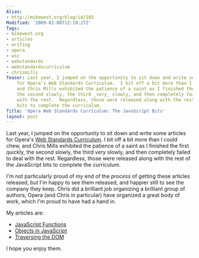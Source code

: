 ```yaml
---
Alias:
- http://mikewest.org/blog/id/103
Modified: '2009-02-08T12:19:27Z'
Tags:
- mikewest.org
- articles
- writing
- opera
- wsc
- webstandards
- webstandardscurriculum
- chrismills
Teaser: Last year, I jumped on the opportunity to sit down and write some articles
    for Opera's Web Standards Curriculum.  I bit off a bit more than I could chew,
    and Chris Mills exhibited the patience of a saint as I finished the first quickly,
    the second slowly, the third _very_ slowly, and then completely failed to deal
    with the rest.  Regardless, those were released along with the rest of the JavaScript
    bits to complete the curriculum.
Title: 'Opera Web Standards Curriculum: The JavaScript Bits'
layout: post
---
```

Last year, I jumped on the opportunity to sit down and write some articles for Opera's [Web Standards Curriculum][wsc].  I bit off a bit more than I could chew, and Chris Mills exhibited the patience of a saint as I finished the first quickly, the second slowly, the third _very_ slowly, and then completely failed to deal with the rest.  Regardless, those were released along with the rest of the JavaScript bits to complete the curriculum.

I'm not particularly proud of my end of the _process_ of getting these articles released, but I'm happy to see them released, and happier still to see the company they keep.  Chris did a brilliant job organizing a brilliant group of authors;  Opera (and Chris in particular) have organized a great body of work, which I'm proud to have had a hand in.

My articles are: 

*   [JavaScript Functions][functions]
*   [Objects in JavaScript][objects]
*   [Traversing the DOM][dom]

I hope you enjoy them.

[wsc]: http://www.opera.com/company/education/curriculum/ "The Opera Web Standards Curriculum"
[functions]: http://dev.opera.com/articles/view/javascript-functions/
[objects]: http://dev.opera.com/articles/view/objects-in-javascript/
[dom]: http://dev.opera.com/articles/view/traversing-the-dom/ 